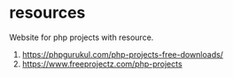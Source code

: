 # resources

Website for php projects with resource.
1. https://phpgurukul.com/php-projects-free-downloads/
2. https://www.freeprojectz.com/php-projects
